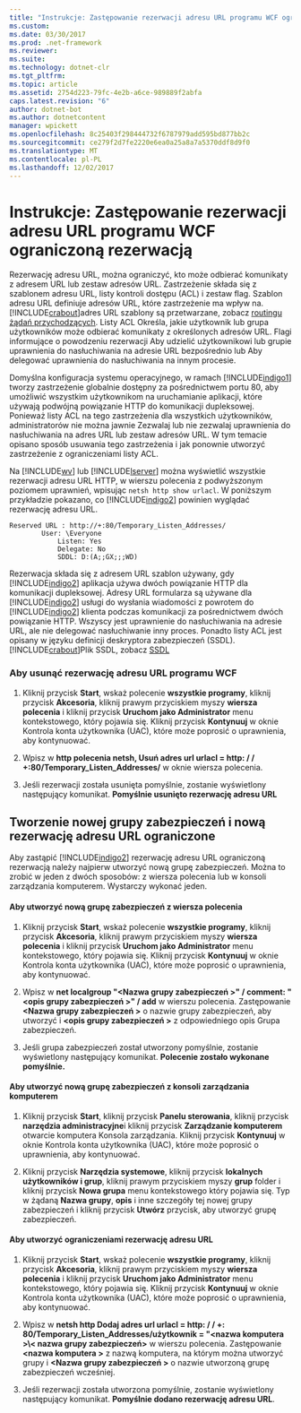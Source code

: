 ```yaml
---
title: "Instrukcje: Zastępowanie rezerwacji adresu URL programu WCF ograniczoną rezerwacją"
ms.custom: 
ms.date: 03/30/2017
ms.prod: .net-framework
ms.reviewer: 
ms.suite: 
ms.technology: dotnet-clr
ms.tgt_pltfrm: 
ms.topic: article
ms.assetid: 2754d223-79fc-4e2b-a6ce-989889f2abfa
caps.latest.revision: "6"
author: dotnet-bot
ms.author: dotnetcontent
manager: wpickett
ms.openlocfilehash: 8c25403f298444732f6787979add595bd877bb2c
ms.sourcegitcommit: ce279f2d7fe2220e6ea0a25a8a7a5370ddf8d9f0
ms.translationtype: MT
ms.contentlocale: pl-PL
ms.lasthandoff: 12/02/2017
---
```

# <a name="how-to-replace-the-wcf-url-reservation-with-a-restricted-reservation"></a>Instrukcje: Zastępowanie rezerwacji adresu URL programu WCF ograniczoną rezerwacją
Rezerwację adresu URL, można ograniczyć, kto może odbierać komunikaty z adresem URL lub zestaw adresów URL. Zastrzeżenie składa się z szablonem adresu URL, listy kontroli dostępu (ACL) i zestaw flag. Szablon adresu URL definiuje adresów URL, które zastrzeżenie ma wpływ na. [!INCLUDE[crabout](../../../../includes/crabout-md.md)]adres URL szablony są przetwarzane, zobacz [routingu żądań przychodzących](http://go.microsoft.com/fwlink/?LinkId=136764). Listy ACL Określa, jakie użytkownik lub grupa użytkowników może odbierać komunikaty z określonych adresów URL. Flagi informujące o powodzeniu rezerwacji Aby udzielić użytkownikowi lub grupie uprawnienia do nasłuchiwania na adresie URL bezpośrednio lub Aby delegować uprawnienia do nasłuchiwania na innym procesie.  
  
 Domyślna konfiguracja systemu operacyjnego, w ramach [!INCLUDE[indigo1](../../../../includes/indigo1-md.md)] tworzy zastrzeżenie globalnie dostępny za pośrednictwem portu 80, aby umożliwić wszystkim użytkownikom na uruchamianie aplikacji, które używają podwójną powiązanie HTTP do komunikacji dupleksowej. Ponieważ listy ACL na tego zastrzeżenia dla wszystkich użytkowników, administratorów nie można jawnie Zezwalaj lub nie zezwalaj uprawnienia do nasłuchiwania na adres URL lub zestaw adresów URL. W tym temacie opisano sposób usuwania tego zastrzeżenia i jak ponownie utworzyć zastrzeżenie z ograniczeniami listy ACL.  
  
 Na [!INCLUDE[wv](../../../../includes/wv-md.md)] lub [!INCLUDE[lserver](../../../../includes/lserver-md.md)] można wyświetlić wszystkie rezerwacji adresu URL HTTP, w wierszu polecenia z podwyższonym poziomem uprawnień, wpisując `netsh http show urlacl`.  W poniższym przykładzie pokazano, co [!INCLUDE[indigo2](../../../../includes/indigo2-md.md)] powinien wyglądać rezerwację adresu URL.  
  
```  
Reserved URL : http://+:80/Temporary_Listen_Addresses/  
        User: \Everyone  
            Listen: Yes  
            Delegate: No  
            SDDL: D:(A;;GX;;;WD)  
```  
  
 Rezerwacja składa się z adresem URL szablon używany, gdy [!INCLUDE[indigo2](../../../../includes/indigo2-md.md)] aplikacja używa dwóch powiązanie HTTP dla komunikacji dupleksowej. Adresy URL formularza są używane dla [!INCLUDE[indigo2](../../../../includes/indigo2-md.md)] usługi do wysłania wiadomości z powrotem do [!INCLUDE[indigo2](../../../../includes/indigo2-md.md)] klienta podczas komunikacji za pośrednictwem dwóch powiązanie HTTP. Wszyscy jest uprawnienie do nasłuchiwania na adresie URL, ale nie delegować nasłuchiwanie inny proces. Ponadto listy ACL jest opisany w języku definicji deskryptora zabezpieczeń (SSDL). [!INCLUDE[crabout](../../../../includes/crabout-md.md)]Plik SSDL, zobacz [SSDL](http://go.microsoft.com/fwlink/?LinkId=136789)  
  
### <a name="to-delete-the-wcf-url-reservation"></a>Aby usunąć rezerwację adresu URL programu WCF  
  
1.  Kliknij przycisk **Start**, wskaż polecenie **wszystkie programy**, kliknij przycisk **Akcesoria**, kliknij prawym przyciskiem myszy **wiersza polecenia** i kliknij przycisk **Uruchom jako Administrator** menu kontekstowego, który pojawia się. Kliknij przycisk **Kontynuuj** w oknie Kontrola konta użytkownika (UAC), które może poprosić o uprawnienia, aby kontynuować.  
  
2.  Wpisz w **http polecenia netsh, Usuń adres url urlacl = http: / / +:80/Temporary_Listen_Addresses/** w oknie wiersza polecenia.  
  
3.  Jeśli rezerwacji została usunięta pomyślnie, zostanie wyświetlony następujący komunikat. **Pomyślnie usunięto rezerwację adresu URL**  
  
## <a name="creating-a-new-security-group-and-new-restricted-url-reservation"></a>Tworzenie nowej grupy zabezpieczeń i nową rezerwację adresu URL ograniczone  
 Aby zastąpić [!INCLUDE[indigo2](../../../../includes/indigo2-md.md)] rezerwację adresu URL ograniczoną rezerwacją należy najpierw utworzyć nową grupę zabezpieczeń. Można to zrobić w jeden z dwóch sposobów: z wiersza polecenia lub w konsoli zarządzania komputerem. Wystarczy wykonać jeden.  
  
#### <a name="to-create-a-new-security-group-from-a-command-prompt"></a>Aby utworzyć nową grupę zabezpieczeń z wiersza polecenia  
  
1.  Kliknij przycisk **Start**, wskaż polecenie **wszystkie programy**, kliknij przycisk **Akcesoria**, kliknij prawym przyciskiem myszy **wiersza polecenia** i kliknij przycisk **Uruchom jako Administrator** menu kontekstowego, który pojawia się. Kliknij przycisk **Kontynuuj** w oknie Kontrola konta użytkownika (UAC), które może poprosić o uprawnienia, aby kontynuować.  
  
2.  Wpisz w **net localgroup "\<Nazwa grupy zabezpieczeń >" / comment: "\<opis grupy zabezpieczeń >" / add** w wierszu polecenia. Zastępowanie  **\<Nazwa grupy zabezpieczeń >** o nazwie grupy zabezpieczeń, aby utworzyć i  **\<opis grupy zabezpieczeń >** z odpowiedniego opis Grupa zabezpieczeń.  
  
3.  Jeśli grupa zabezpieczeń został utworzony pomyślnie, zostanie wyświetlony następujący komunikat. **Polecenie zostało wykonane pomyślnie.**  
  
#### <a name="to-create-a-new-security-group-from-the-computer-management-console"></a>Aby utworzyć nową grupę zabezpieczeń z konsoli zarządzania komputerem  
  
1.  Kliknij przycisk **Start**, kliknij przycisk **Panelu sterowania**, kliknij przycisk **narzędzia administracyjne**i kliknij przycisk **Zarządzanie komputerem** otwarcie komputera Konsola zarządzania. Kliknij przycisk **Kontynuuj** w oknie Kontrola konta użytkownika (UAC), które może poprosić o uprawnienia, aby kontynuować.  
  
2.  Kliknij przycisk **Narzędzia systemowe**, kliknij przycisk **lokalnych użytkowników i grup**, kliknij prawym przyciskiem myszy **grup** folder i kliknij przycisk **Nowa grupa** menu kontekstowego który pojawia się. Typ w żądaną **Nazwa grupy**, **opis** i inne szczegóły tej nowej grupy zabezpieczeń i kliknij przycisk **Utwórz** przycisk, aby utworzyć grupę zabezpieczeń.  
  
#### <a name="to-create-the-restricted-url-reservation"></a>Aby utworzyć ograniczeniami rezerwację adresu URL  
  
1.  Kliknij przycisk **Start**, wskaż polecenie **wszystkie programy**, kliknij przycisk **Akcesoria**, kliknij prawym przyciskiem myszy **wiersza polecenia** i kliknij przycisk **Uruchom jako Administrator** menu kontekstowego, który pojawia się. Kliknij przycisk **Kontynuuj** w oknie Kontrola konta użytkownika (UAC), które może poprosić o uprawnienia, aby kontynuować.  
  
2.  Wpisz w **netsh http Dodaj adres url urlacl = http: / / +: 80/Temporary_Listen_Addresses/użytkownik = "\<nazwa komputera >\\< nazwa grupy zabezpieczeń\>**  w wierszu polecenia. Zastępowanie  **\<nazwa komputera >** z nazwą komputera, na którym można utworzyć grupy i  **\<Nazwa grupy zabezpieczeń >** o nazwie utworzoną grupę zabezpieczeń wcześniej.  
  
3.  Jeśli rezerwacji została utworzona pomyślnie, zostanie wyświetlony następujący komunikat. **Pomyślnie dodano rezerwację adresu URL**.
